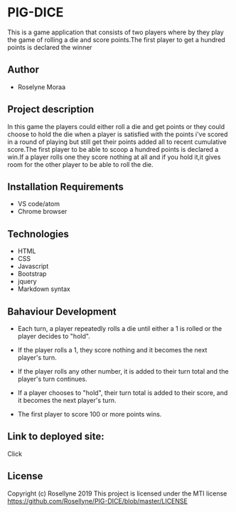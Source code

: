 # PIG-DICE
This is a game application that consists of two players where by they play the game of rolling a die and score points.The first player to get a hundred points is declared the winner

## Author
 + Roselyne Moraa

## Project description
  In this game the players could either roll a die and get points or they could choose to hold  the die when a player is satisfied with the points i've scored in a round of playing but  still get their points added all to recent cumulative score.The  first player  to be able to scoop a hundred points is declared a win.If a player rolls one they score nothing at all and  if you hold it,it  gives room for the other player to be able to roll the die.

## Installation Requirements
+ VS code/atom
+ Chrome browser

## Technologies
+ HTML
+ CSS
+ Javascript
+ Bootstrap
+ jquery
+ Markdown syntax

 ## Bahaviour Development
+ Each turn, a player repeatedly rolls a die until either a 1 is rolled or the player decides to "hold".

+ If the player rolls a 1, they score nothing and it becomes the next player's turn.

+ If the player rolls any other number, it is added to their turn total and the player's turn continues.

+ If a player chooses to "hold", their turn total is added to their score, and it becomes the next player's turn.

+ The first player to score 100 or more points wins.


## Link to deployed site:
Click 

## License
Copyright (c) Rosellyne 2019 This project is licensed under the MTI license https://github.com/Rosellyne/PIG-DICE/blob/master/LICENSE
